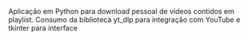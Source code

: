 Aplicação em Python para download pessoal de vídeos contidos em playlist.
Consumo da biblioteca yt_dlp para integração com YouTube e tkinter para interface
